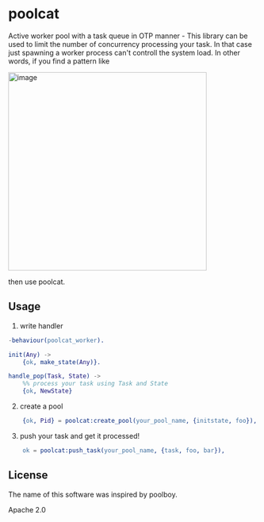 poolcat
=======

Active worker pool with a task queue in OTP manner - This library can
be used to limit the number of concurrency processing your task. In
that case just spawning a worker process can't controll the system
load. In other words, if you find a pattern like

<img src="https://raw.github.com/kuenishi/poolcat/master/priv/poolcat.png" alt="image" style="height: 400px;"/>

then use poolcat.

Usage
-----

1. write handler

```erlang
-behaviour(poolcat_worker).

init(Any) ->
    {ok, make_state(Any)}.

handle_pop(Task, State) ->
    %% process your task using Task and State
    {ok, NewState}
```

2. create a pool

```erlang
    {ok, Pid} = poolcat:create_pool(your_pool_name, {initstate, foo}),
```

3. push your task and get it processed!

```erlang
    ok = poolcat:push_task(your_pool_name, {task, foo, bar}),
```


License
-------

The name of this software was inspired by poolboy.

Apache 2.0
